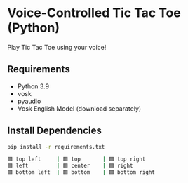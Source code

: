 #  Voice-Controlled Tic Tac Toe (Python)

Play Tic Tac Toe using your voice!

##  Requirements

- Python 3.9
- vosk
- pyaudio
- Vosk English Model (download separately)

##  Install Dependencies

```bash
pip install -r requirements.txt

🟦 top left     | 🟦 top       | 🟦 top right  
🟦 left         | 🟦 center    | 🟦 right  
🟦 bottom left  | 🟦 bottom    | 🟦 bottom right
